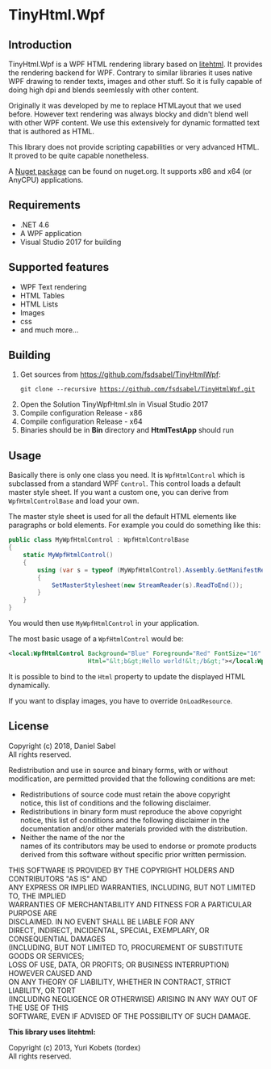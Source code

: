 # TinyHtml.Wpf
## Introduction
TinyHtml.Wpf is a WPF HTML rendering library based on [litehtml](https://github.com/litehtml/litehtml).
It provides the rendering backend for WPF. Contrary to similar libraries it uses native WPF drawing to 
render texts, images and other stuff. So it is fully capable of doing high dpi and blends seemlessly with
other content.

Originally it was developed by me to replace HTMLayout that we used before. However text rendering
was always blocky and didn't blend well with other WPF content. We use this extensively for dynamic formatted text that 
is authored as HTML.

This library does not provide scripting capabilities or very advanced HTML. It proved to be quite
capable nonetheless.

A [Nuget package](https://www.nuget.org/packages/TinyHtml.Wpf) can be found on nuget.org. It supports
x86 and x64 (or AnyCPU) applications.

## Requirements
- .NET 4.6
- A WPF application
- Visual Studio 2017 for building

## Supported features
- WPF Text rendering
- HTML Tables
- HTML Lists
- Images
- css
- and much more...

## Building
1. Get sources from https://github.com/fsdsabel/TinyHtmlWpf:
<br/><pre><code>git clone --recursive https://github.com/fsdsabel/TinyHtmlWpf.git</code></pre>
2. Open the Solution TinyWpfHtml.sln in Visual Studio 2017
3. Compile configuration Release - x86
4. Compile configuration Release - x64
5. Binaries should be in **Bin** directory and **HtmlTestApp** should run

## Usage
Basically there is only one class you need. It is `WpfHtmlControl` which is subclassed from a standard
WPF `Control`. This control loads a default master style sheet. If you want a custom one, you can derive from
`WpfHtmlControlBase` and load your own.

The master style sheet is used for all the default HTML elements like paragraphs or bold elements. For example you could do something like this:

```csharp
public class MyWpfHtmlControl : WpfHtmlControlBase
{
    static MyWpfHtmlControl()
    {
        using (var s = typeof (MyWpfHtmlControl).Assembly.GetManifestResourceStream(typeof (MyWpfHtmlControl), "master.css"))
        {
            SetMasterStylesheet(new StreamReader(s).ReadToEnd());
        }
    }
}
```

You would then use `MyWpfHtmlControl` in your application. 

The most basic usage of a `WpfHtmlControl` would be:

```xml
<local:WpfHtmlControl Background="Blue" Foreground="Red" FontSize="16" 
                      Html="&lt;b&gt;Hello world!&lt;/b&gt;"></local:WpfHtmlControl>
```

It is possible to bind to the `Html` property to update the displayed HTML dynamically.

If you want to display images, you have to override `OnLoadResource`.

## License
Copyright (c) 2018, Daniel Sabel  
All rights reserved.

Redistribution and use in source and binary forms, with or without  
modification, are permitted provided that the following conditions are met:  
- Redistributions of source code must retain the above copyright  
      notice, this list of conditions and the following disclaimer.  
- Redistributions in binary form must reproduce the above copyright  
      notice, this list of conditions and the following disclaimer in the  
      documentation and/or other materials provided with the distribution.  
- Neither the name of the <organization> nor the  
      names of its contributors may be used to endorse or promote products  
      derived from this software without specific prior written permission.  

THIS SOFTWARE IS PROVIDED BY THE COPYRIGHT HOLDERS AND CONTRIBUTORS "AS IS" AND  
ANY EXPRESS OR IMPLIED WARRANTIES, INCLUDING, BUT NOT LIMITED TO, THE IMPLIED  
WARRANTIES OF MERCHANTABILITY AND FITNESS FOR A PARTICULAR PURPOSE ARE  
DISCLAIMED. IN NO EVENT SHALL <COPYRIGHT HOLDER> BE LIABLE FOR ANY  
DIRECT, INDIRECT, INCIDENTAL, SPECIAL, EXEMPLARY, OR CONSEQUENTIAL DAMAGES  
(INCLUDING, BUT NOT LIMITED TO, PROCUREMENT OF SUBSTITUTE GOODS OR SERVICES;  
LOSS OF USE, DATA, OR PROFITS; OR BUSINESS INTERRUPTION) HOWEVER CAUSED AND  
ON ANY THEORY OF LIABILITY, WHETHER IN CONTRACT, STRICT LIABILITY, OR TORT  
(INCLUDING NEGLIGENCE OR OTHERWISE) ARISING IN ANY WAY OUT OF THE USE OF THIS  
SOFTWARE, EVEN IF ADVISED OF THE POSSIBILITY OF SUCH DAMAGE.

**This library uses litehtml:**

Copyright (c) 2013, Yuri Kobets (tordex)  
All rights reserved.
